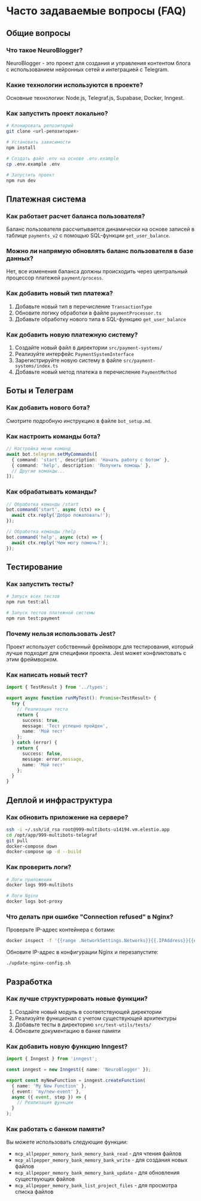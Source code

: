 # Часто задаваемые вопросы (FAQ)

## Общие вопросы

### Что такое NeuroBlogger?
NeuroBlogger - это проект для создания и управления контентом блога с использованием нейронных сетей и интеграцией с Telegram.

### Какие технологии используются в проекте?
Основные технологии: Node.js, Telegraf.js, Supabase, Docker, Inngest.

### Как запустить проект локально?
```bash
# Клонировать репозиторий
git clone <url-репозитория>

# Установить зависимости
npm install

# Создать файл .env на основе .env.example
cp .env.example .env

# Запустить проект
npm run dev
```

## Платежная система

### Как работает расчет баланса пользователя?
Баланс пользователя рассчитывается динамически на основе записей в таблице `payments_v2` с помощью SQL-функции `get_user_balance`.

### Можно ли напрямую обновлять баланс пользователя в базе данных?
Нет, все изменения баланса должны происходить через центральный процессор платежей `payment/process`.

### Как добавить новый тип платежа?
1. Добавьте новый тип в перечисление `TransactionType`
2. Обновите логику обработки в файле `paymentProcessor.ts`
3. Добавьте обработку нового типа в SQL-функцию `get_user_balance`

### Как добавить новую платежную систему?
1. Создайте новый файл в директории `src/payment-systems/`
2. Реализуйте интерфейс `PaymentSystemInterface`
3. Зарегистрируйте новую систему в файле `src/payment-systems/index.ts`
4. Добавьте новый метод платежа в перечисление `PaymentMethod`

## Боты и Телеграм

### Как добавить нового бота?
Смотрите подробную инструкцию в файле `bot_setup.md`.

### Как настроить команды бота?
```typescript
// Настройка меню команд
await bot.telegram.setMyCommands([
  { command: 'start', description: 'Начать работу с ботом' },
  { command: 'help', description: 'Получить помощь' },
  // Другие команды...
]);
```

### Как обрабатывать команды?
```typescript
// Обработка команды /start
bot.command('start', async (ctx) => {
  await ctx.reply('Добро пожаловать!');
});

// Обработка команды /help
bot.command('help', async (ctx) => {
  await ctx.reply('Чем могу помочь?');
});
```

## Тестирование

### Как запустить тесты?
```bash
# Запуск всех тестов
npm run test:all

# Запуск тестов платежной системы
npm run test:payment
```

### Почему нельзя использовать Jest?
Проект использует собственный фреймворк для тестирования, который лучше подходит для специфики проекта. Jest может конфликтовать с этим фреймворком.

### Как написать новый тест?
```typescript
import { TestResult } from '../types';

export async function runMyTest(): Promise<TestResult> {
  try {
    // Реализация теста
    return {
      success: true,
      message: 'Тест успешно пройден',
      name: 'Мой тест'
    };
  } catch (error) {
    return {
      success: false,
      message: error.message,
      name: 'Мой тест'
    };
  }
}
```

## Деплой и инфраструктура

### Как обновить приложение на сервере?
```bash
ssh -i ~/.ssh/id_rsa root@999-multibots-u14194.vm.elestio.app
cd /opt/app/999-multibots-telegraf
git pull
docker-compose down
docker-compose up -d --build
```

### Как проверить логи?
```bash
# Логи приложения
docker logs 999-multibots

# Логи Nginx
docker logs bot-proxy
```

### Что делать при ошибке "Connection refused" в Nginx?
Проверьте IP-адрес контейнера с ботами:
```bash
docker inspect -f '{{range .NetworkSettings.Networks}}{{.IPAddress}}{{end}}' 999-multibots
```
Обновите IP-адрес в конфигурации Nginx и перезапустите:
```bash
./update-nginx-config.sh
```

## Разработка

### Как лучше структурировать новые функции?
1. Создайте новый модуль в соответствующей директории
2. Реализуйте функционал с учетом существующей архитектуры
3. Добавьте тесты в директорию `src/test-utils/tests/`
4. Обновите документацию в банке памяти

### Как добавить новую функцию Inngest?
```typescript
import { Inngest } from 'inngest';

const inngest = new Inngest({ name: 'NeuroBlogger' });

export const myNewFunction = inngest.createFunction(
  { name: 'My New Function' },
  { event: 'my/new-event' },
  async ({ event, step }) => {
    // Реализация функции
  }
);
```

### Как работать с банком памяти?
Вы можете использовать следующие функции:
- `mcp_allpepper_memory_bank_memory_bank_read` - для чтения файлов
- `mcp_allpepper_memory_bank_memory_bank_write` - для создания новых файлов
- `mcp_allpepper_memory_bank_memory_bank_update` - для обновления существующих файлов
- `mcp_allpepper_memory_bank_list_project_files` - для просмотра списка файлов